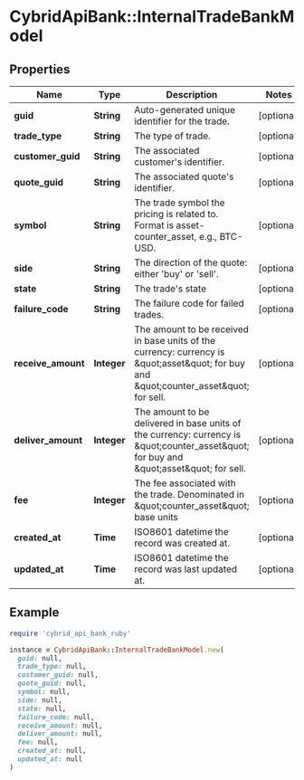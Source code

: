 # CybridApiBank::InternalTradeBankModel

## Properties

| Name | Type | Description | Notes |
| ---- | ---- | ----------- | ----- |
| **guid** | **String** | Auto-generated unique identifier for the trade. | [optional] |
| **trade_type** | **String** | The type of trade. | [optional] |
| **customer_guid** | **String** | The associated customer&#39;s identifier. | [optional] |
| **quote_guid** | **String** | The associated quote&#39;s identifier. | [optional] |
| **symbol** | **String** | The trade symbol the pricing is related to. Format is asset-counter_asset, e.g., BTC-USD. | [optional] |
| **side** | **String** | The direction of the quote: either &#39;buy&#39; or &#39;sell&#39;. | [optional] |
| **state** | **String** | The trade&#39;s state | [optional] |
| **failure_code** | **String** | The failure code for failed trades. | [optional] |
| **receive_amount** | **Integer** | The amount to be received in base units of the currency: currency is \&quot;asset\&quot; for buy and \&quot;counter_asset\&quot; for sell. | [optional] |
| **deliver_amount** | **Integer** | The amount to be delivered in base units of the currency: currency is \&quot;counter_asset\&quot; for buy and \&quot;asset\&quot; for sell. | [optional] |
| **fee** | **Integer** | The fee associated with the trade. Denominated in \&quot;counter_asset\&quot; base units | [optional] |
| **created_at** | **Time** | ISO8601 datetime the record was created at. | [optional] |
| **updated_at** | **Time** | ISO8601 datetime the record was last updated at. | [optional] |

## Example

```ruby
require 'cybrid_api_bank_ruby'

instance = CybridApiBank::InternalTradeBankModel.new(
  guid: null,
  trade_type: null,
  customer_guid: null,
  quote_guid: null,
  symbol: null,
  side: null,
  state: null,
  failure_code: null,
  receive_amount: null,
  deliver_amount: null,
  fee: null,
  created_at: null,
  updated_at: null
)
```

